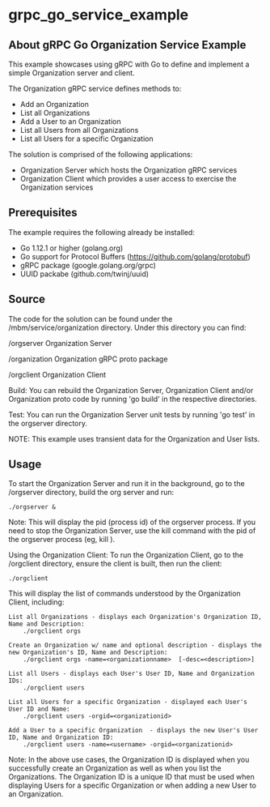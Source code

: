 # grpc_go_service_example

## About gRPC Go Organization Service Example

This example showcases using gRPC with Go to define and implement a simple Organization server and client.

The Organization gRPC service defines methods to:
- Add an Organization
- List all Organizations
- Add a User to an Organization
- List all Users from all Organizations
- List all Users for a specific Organization

The solution is comprised of the following applications:
- Organization Server which hosts the Organization gRPC services
- Organization Client which provides a user access to exercise the Organization services


## Prerequisites

The example requires the following already be installed:
- Go 1.12.1 or higher (golang.org)
- Go support for Protocol Buffers (https://github.com/golang/protobuf)
- gRPC package (google.golang.org/grpc)
- UUID packabe (github.com/twinj/uuid)


## Source
The code for the solution can be found under the /mbm/service/organization directory. Under this directory you can find:

/orgserver		Organization Server

/organization 		Organization gRPC proto package

/orgclient		Organization Client


Build: You can rebuild the Organization Server, Organization Client and/or Organization proto code by running 'go build' in the respective directories.

Test: You can run the Organization Server unit tests by running 'go test' in the orgserver directory. 

NOTE: This example uses transient data for the Organization and User lists. 

## Usage
To start the Organization Server and run it in the background, go to the /orgserver directory, build the org server and run:

	./orgserver &

Note: This will display the pid (process id) of the orgserver process. If you need to stop the Organization Server, use the kill command with the pid of the orgserver process (eg, kill <pid>).


Using the Organization Client:
To run the Organization Client, go to the /orgclient directory, ensure the client is built, then run the client:

	./orgclient


This will display the list of commands understood by the Organization Client, including:

	List all Organizations - displays each Organization's Organization ID, Name and Description:
		./orgclient orgs
	 
	Create an Organization w/ name and optional description - displays the new Organization's ID, Name and Description:
		./orgclient orgs -name=<organizationname>  [-desc=<description>]
	
	List all Users - displays each User's User ID, Name and Organization IDs:
		./orgclient users

	List all Users for a specific Organization - displayed each User's User ID and Name:
		./orgclient users -orgid=<organizationid>
	
	Add a User to a specific Organization  - displays the new User's User ID, Name and Organization ID:
		./orgclient users -name=<username> -orgid=<organizationid>


Note: In the above use cases, the Organization ID is displayed when you successfully create an Organization as well as when you list the Organizations. The Organization ID is a unique ID that must be used when displaying Users for a specific Organization or when adding a new User to an Organization.


